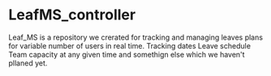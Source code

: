 # LeafMS_controller
Leaf_MS is a repository we crerated for tracking and managing leaves plans for variable number of users in real time.
Tracking dates 
Leave schedule
Team capacity at any given time
and somethign else which we haven't pllaned yet.
